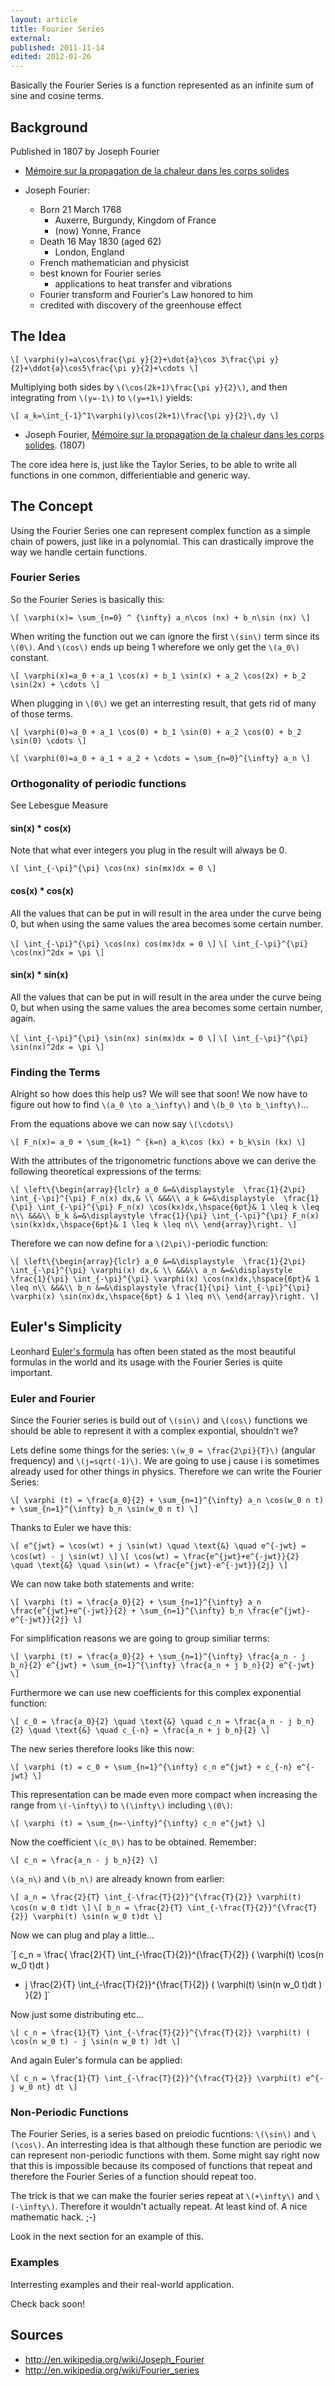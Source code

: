 ```yaml
---
layout: article
title: Fourier Series
external:
published: 2011-11-14
edited: 2012-01-26
---
```


Basically the Fourier Series is a function represented as an infinite sum of sine and cosine terms.

## Background

Published in 1807 by Joseph Fourier

* [Mémoire sur la propagation de la chaleur dans les corps solides](http://en.wikipedia.org/wiki/Mémoire_sur_la_propagation_de_la_chaleur_dans_les_corps_solides)

* Joseph Fourier:
  * Born 21 March 1768
    * Auxerre, Burgundy, Kingdom of France
    * (now) Yonne, France
  * Death 16 May 1830 (aged 62)
    * London, England
  * French mathematician and physicist
  * best known for Fourier series
    * applications to heat transfer and vibrations
  * Fourier transform and Fourier's Law honored to him
  * credited with discovery of the greenhouse effect

## The Idea

`\[
\varphi(y)=a\cos\frac{\pi y}{2}+\dot{a}\cos 3\frac{\pi y}{2}+\ddot{a}\cos5\frac{\pi y}{2}+\cdots
\]`

Multiplying both sides by `\(\cos(2k+1)\frac{\pi y}{2}\)`, and then integrating from `\(y=-1\)` to `\(y=+1\)` yields:

`\[
a_k=\int_{-1}^1\varphi(y)\cos(2k+1)\frac{\pi y}{2}\,dy
\]`

* Joseph Fourier, [Mémoire sur la propagation de la chaleur dans les corps solides](http://en.wikipedia.org/wiki/Mémoire_sur_la_propagation_de_la_chaleur_dans_les_corps_solides). (1807)

The core idea here is, just like the Taylor Series, to be able to write all functions in one common, differientiable and generic way.

## The Concept

Using the Fourier Series one can represent complex function as a simple chain of powers, just like in a polynomial.
This can drastically improve the way we handle certain functions.

### Fourier Series

So the Fourier Series is basically this:

`\[
\varphi(x)=
\sum_{n=0} ^ {\infty} a_n\cos (nx) + b_n\sin (nx)
\]`

When writing the function out we can ignore the first `\(sin\)` term since its `\(0\)`. And `\(cos\)` ends up being 1 wherefore we only get the `\(a_0\)` constant.

`\[
\varphi(x)=a_0 + a_1 \cos(x) + b_1 \sin(x) + a_2 \cos(2x) + b_2 \sin(2x) + \cdots
\]`

When plugging in `\(0\)` we get an interresting result, that gets rid of many of those terms.

`\[
\varphi(0)=a_0 + a_1 \cos(0) + b_1 \sin(0) + a_2 \cos(0) + b_2 \sin(0) \cdots
\]`

`\[
\varphi(0)=a_0 + a_1 + a_2 + \cdots = \sum_{n=0}^{\infty} a_n
\]`

### Orthogonality of periodic functions

See Lebesgue Measure

#### sin(x) * cos(x)

<script type="text/javascript" id="WolframAlphaScript9ea68e97266389f3fe227b9c0e0084f3" src="http://www.wolframalpha.com/widget/widget.jsp?id=9ea68e97266389f3fe227b9c0e0084f3"></script>

Note that what ever integers you plug in the result will always be 0.

`\[
\int_{-\pi}^{\pi} \cos(nx) sin(mx)dx = 0
\]`

#### cos(x) * cos(x)

<script type="text/javascript" id="WolframAlphaScript360882f81985e81cb99c1fe7acff4a06" src="http://www.wolframalpha.com/widget/widget.jsp?id=360882f81985e81cb99c1fe7acff4a06"></script>

All the values that can be put in will result in the area under the curve being 0, but when using the same values the area becomes some certain number.

`\[
\int_{-\pi}^{\pi} \cos(nx) cos(mx)dx = 0
\]`
`\[
\int_{-\pi}^{\pi} \cos(nx)^2dx = \pi
\]`

#### sin(x) * sin(x)

<script type="text/javascript" id="WolframAlphaScript360882f81985e81cb99c1fe7acff4a06" src="http://www.wolframalpha.com/widget/widget.jsp?id=360882f81985e81cb99c1fe7acff4a06"></script>

<!--**Change widget and table!!!**-->

All the values that can be put in will result in the area under the curve being 0, but when using the same values the area becomes some certain number, again.

`\[
\int_{-\pi}^{\pi} \sin(nx) sin(mx)dx = 0
\]`
`\[
\int_{-\pi}^{\pi} \sin(nx)^2dx = \pi
\]`

### Finding the Terms

Alright so how does this help us? We will see that soon! We now have to figure out how to find `\(a_0 \to a_\infty\)` and `\(b_0 \to b_\infty\)`...

From the equations above we can now say `\(\cdots\)`

`\[
F_n(x)= a_0 +
\sum_{k=1} ^ {k=n} a_k\cos (kx) + b_k\sin (kx)
\]`

With the attributes of the trigonometric functions above we can derive the following theoretical expressions of the terms:

`\[
\left\{\begin{array}{lclr}
a_0 &=&\displaystyle  \frac{1}{2\pi} \int_{-\pi}^{\pi} F_n(x) dx,& \\
&&&\\
a_k &=&\displaystyle  \frac{1}{\pi} \int_{-\pi}^{\pi} F_n(x) \cos(kx)dx,\hspace{6pt}& 1 \leq k \leq n\\
&&&\\
b_k &=&\displaystyle \frac{1}{\pi} \int_{-\pi}^{\pi} F_n(x) \sin(kx)dx,\hspace{6pt}& 1 \leq k \leq n\\
\end{array}\right.
\]`

Therefore we can now define for a `\(2\pi\)`-periodic function:

`\[
\left\{\begin{array}{lclr}
a_0 &=&\displaystyle  \frac{1}{2\pi} \int_{-\pi}^{\pi} \varphi(x) dx,& \\
&&&\\
a_n &=&\displaystyle  \frac{1}{\pi} \int_{-\pi}^{\pi} \varphi(x) \cos(nx)dx,\hspace{6pt}& 1 \leq n\\
&&&\\
b_n &=&\displaystyle \frac{1}{\pi} \int_{-\pi}^{\pi} \varphi(x) \sin(nx)dx,\hspace{6pt} & 1 \leq n\\
\end{array}\right.
\]`

## Euler's Simplicity

Leonhard [Euler's formula](/scientia/math/eulers-formula)  has often been stated as the most beautiful formulas in the world and its usage with the Fourier Series is quite important.

### Euler and Fourier

Since the Fourier series is build out of `\(sin\)` and `\(cos\)` functions we should be able to represent it with a complex expontial, shouldn't we?

Lets define some things for the series: `\(w_0 = \frac{2\pi}{T}\)` (angular frequency) and `\(j=sqrt(-1)\)`. We are going to use j cause i is sometimes already used for other things in physics. Therefore we can write the Fourier Series:

`\[
\varphi (t) = \frac{a_0}{2} +
\sum_{n=1}^{\infty} a_n \cos(w_0 n t) +
\sum_{n=1}^{\infty} b_n \sin(w_0 n t)
\]`

Thanks to Euler we have this:

`\[
e^{jwt} = \cos(wt) + j \sin(wt) \quad \text{&} \quad e^{-jwt} = \cos(wt) - j \sin(wt)
\]`
`\[
\cos(wt) = \frac{e^{jwt}+e^{-jwt}}{2} \quad \text{&} \quad \sin(wt) = \frac{e^{jwt}-e^{-jwt}}{2j}
\]`

We can now take both statements and write:

`\[
\varphi (t) = \frac{a_0}{2} +
\sum_{n=1}^{\infty} a_n \frac{e^{jwt}+e^{-jwt}}{2} +
\sum_{n=1}^{\infty} b_n \frac{e^{jwt}-e^{-jwt}}{2j}
\]`

For simplification reasons we are going to group similiar terms:

`\[
\varphi (t) = \frac{a_0}{2} +
\sum_{n=1}^{\infty} \frac{a_n - j b_n}{2} e^{jwt} +
\sum_{n=1}^{\infty} \frac{a_n + j b_n}{2} e^{-jwt}
\]`

Furthermore we can use new coefficients for this complex exponential function:

`\[
c_0 = \frac{a_0}{2} \quad \text{&} \quad c_n = \frac{a_n - j b_n}{2} \quad \text{&} \quad c_{-n} = \frac{a_n + j b_n}{2}
\]`

The new series therefore looks like this now:

`\[
\varphi (t) = c_0 +
\sum_{n=1}^{\infty} c_n e^{jwt} + c_{-n} e^{-jwt}
\]`

This representation can be made even more compact when increasing the range from `\(-\infty\)` to `\(\infty\)` including `\(0\)`:

`\[
\varphi (t) = \sum_{n=-\infty}^{\infty} c_n e^{jwt}
\]`

Now the coefficient `\(c_0\)` has to be obtained.
Remember:

`\[
c_n = \frac{a_n - j b_n}{2}
\]`

`\(a_n\)` and `\(b_n\)` are already known from earlier:

`\[
a_n = \frac{2}{T} \int_{-\frac{T}{2}}^{\frac{T}{2}} \varphi(t) \cos(n w_0 t)dt
\]`
`\[
b_n = \frac{2}{T} \int_{-\frac{T}{2}}^{\frac{T}{2}} \varphi(t) \sin(n w_0 t)dt
\]`

Now we can plug and play a little...

`\[
c_n = \frac{
\frac{2}{T} \int_{-\frac{T}{2}}^{\frac{T}{2}} ( \varphi(t) \cos(n w_0 t)dt )
- j
\frac{2}{T} \int_{-\frac{T}{2}}^{\frac{T}{2}} ( \varphi(t) \sin(n w_0 t)dt )
}{2}
\]`

Now just some distributing etc...

`\[
c_n = \frac{1}{T}
\int_{-\frac{T}{2}}^{\frac{T}{2}} \varphi(t)
( \cos(n w_0 t) - j \sin(n w_0 t) )dt
\]`

And again Euler's formula can be applied:

`\[
c_n = \frac{1}{T}
\int_{-\frac{T}{2}}^{\frac{T}{2}} \varphi(t) e^{-j w_0 nt} dt
\]`

### Non-Periodic Functions

The Fourier Series, is a series based on preiodic fucntions: `\(\sin\)` and `\(\cos\)`. An interresting idea is that although these function are periodic we can represent non-periodic functions with them. Some might say right now that this is impossible because its composed of functions that repeat and therefore the Fourier Series of a function should repeat too.

The trick is that we can make the fourier series repeat at `\(+\infty\)` and `\(-\infty\)`. Therefore it wouldn't actually repeat. At least kind of. A nice mathematic hack. ;-)

Look in the next section for an example of this.

### Examples

Interresting examples and their real-world application.

Check back soon!

## Sources

* http://en.wikipedia.org/wiki/Joseph_Fourier
* http://en.wikipedia.org/wiki/Fourier_series